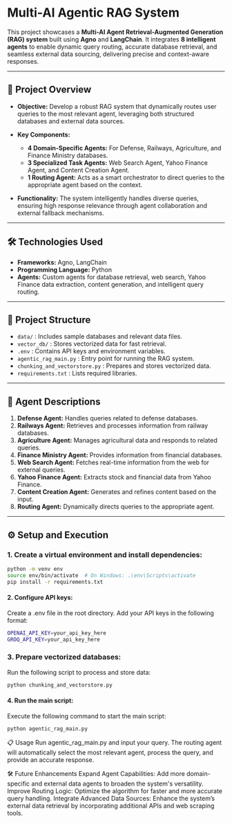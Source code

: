 # Multi-AI Agentic RAG System

This project showcases a **Multi-AI Agent Retrieval-Augmented Generation (RAG) system** built using **Agno** and **LangChain**. It integrates **8 intelligent agents** to enable dynamic query routing, accurate database retrieval, and seamless external data sourcing, delivering precise and context-aware responses.

---

## 📌 Project Overview

- **Objective:** Develop a robust RAG system that dynamically routes user queries to the most relevant agent, leveraging both structured databases and external data sources.

- **Key Components:**
  - **4 Domain-Specific Agents:** For Defense, Railways, Agriculture, and Finance Ministry databases.
  - **3 Specialized Task Agents:** Web Search Agent, Yahoo Finance Agent, and Content Creation Agent.
  - **1 Routing Agent:** Acts as a smart orchestrator to direct queries to the appropriate agent based on the context.

- **Functionality:** The system intelligently handles diverse queries, ensuring high response relevance through agent collaboration and external fallback mechanisms.

---

## 🛠 Technologies Used

- **Frameworks:** Agno, LangChain  
- **Programming Language:** Python  
- **Agents:** Custom agents for database retrieval, web search, Yahoo Finance data extraction, content generation, and intelligent query routing.

---

## 📂 Project Structure  
- `data/` : Includes sample databases and relevant data files.  
- `vector_db/` : Stores vectorized data for fast retrieval.  
- `.env` : Contains API keys and environment variables.  
- `agentic_rag_main.py` : Entry point for running the RAG system.  
- `chunking_and_vectorstore.py` : Prepares and stores vectorized data.  
- `requirements.txt` : Lists required libraries.  

---

## 🤖 Agent Descriptions

1. **Defense Agent:** Handles queries related to defense databases.  
2. **Railways Agent:** Retrieves and processes information from railway databases.  
3. **Agriculture Agent:** Manages agricultural data and responds to related queries.  
4. **Finance Ministry Agent:** Provides information from financial databases.  
5. **Web Search Agent:** Fetches real-time information from the web for external queries.  
6. **Yahoo Finance Agent:** Extracts stock and financial data from Yahoo Finance.  
7. **Content Creation Agent:** Generates and refines content based on the input.  
8. **Routing Agent:** Dynamically directs queries to the appropriate agent.  

---

## ⚙️ Setup and Execution

### 1. Create a virtual environment and install dependencies:
```bash
python -m venv env
source env/bin/activate  # On Windows: .\env\Scripts\activate
pip install -r requirements.txt
```

#### 2. Configure API keys:
Create a .env file in the root directory.
Add your API keys in the following format:
```bash
OPENAI_API_KEY=your_api_key_here
GROQ_API_KEY=your_api_key_here
```

### 3. Prepare vectorized databases:
Run the following script to process and store data:
```bash
python chunking_and_vectorstore.py
```

#### 4. Run the main script:
Execute the following command to start the main script:
```bash
python agentic_rag_main.py
```

📋 Usage
Run agentic_rag_main.py and input your query.
The routing agent will automatically select the most relevant agent, process the query, and provide an accurate response.


🛠 Future Enhancements
Expand Agent Capabilities: Add more domain-specific and external data agents to broaden the system's versatility.
Improve Routing Logic: Optimize the algorithm for faster and more accurate query handling.
Integrate Advanced Data Sources: Enhance the system’s external data retrieval by incorporating additional APIs and web scraping tools.
